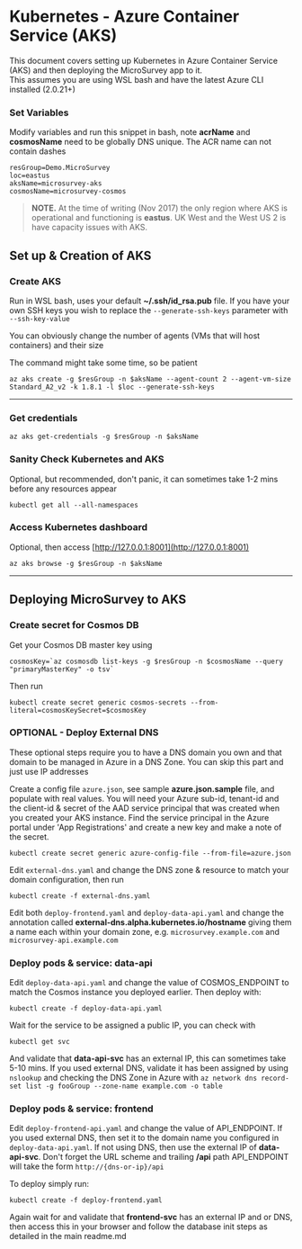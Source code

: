 # Kubernetes - Azure Container Service (AKS)
This document covers setting up Kubernetes in Azure Container Service (AKS) and then deploying the MicroSurvey app to it.  
This assumes you are using WSL bash and have the latest Azure CLI installed (2.0.21+)

### Set Variables
Modify variables and run this snippet in bash, note **acrName** and **cosmosName** need to be globally DNS unique. The ACR name can not contain dashes

```
resGroup=Demo.MicroSurvey
loc=eastus
aksName=microsurvey-aks
cosmosName=microsurvey-cosmos
```

> **NOTE.** At the time of writing (Nov 2017) the only region where AKS is operational and functioning is **eastus**. UK West and the West US 2 is have capacity issues with AKS. 

## Set up & Creation of AKS

### Create AKS 
Run in WSL bash, uses your default **~/.ssh/id_rsa.pub** file. If you have your own SSH keys you wish to replace the `--generate-ssh-keys` parameter with `--ssh-key-value`

You can obviously change the number of agents (VMs that will host containers) and their size

The command might take some time, so be patient 
```
az aks create -g $resGroup -n $aksName --agent-count 2 --agent-vm-size Standard_A2_v2 -k 1.8.1 -l $loc --generate-ssh-keys
```

---

### Get credentials
```
az aks get-credentials -g $resGroup -n $aksName
```

### Sanity Check Kubernetes and AKS
Optional, but recommended, don't panic, it can sometimes take 1-2 mins before any resources appear
```
kubectl get all --all-namespaces
```

### Access Kubernetes dashboard 
Optional, then access [http://127.0.0.1:8001](http://127.0.0.1:8001)
```
az aks browse -g $resGroup -n $aksName
```

---

## Deploying MicroSurvey to AKS


### Create secret for Cosmos DB

Get your Cosmos DB master key using 
```
cosmosKey=`az cosmosdb list-keys -g $resGroup -n $cosmosName --query "primaryMasterKey" -o tsv`
```
Then run
```
kubectl create secret generic cosmos-secrets --from-literal=cosmosKeySecret=$cosmosKey
```

### OPTIONAL - Deploy External DNS
These optional steps require you to have a DNS domain you own and that domain to be managed in Azure in a DNS Zone. You can skip this part and just use IP addresses

Create a config file `azure.json`, see sample **azure.json.sample** file, and populate with real values. You will need your Azure sub-id, tenant-id and the client-id & secret of the AAD service principal that was created when you created your AKS instance. Find the service principal in the Azure portal under 'App Registrations' and create a new key and make a note of the secret.

```
kubectl create secret generic azure-config-file --from-file=azure.json
```

Edit `external-dns.yaml` and change the DNS zone & resource to match your domain configuration, then run
```
kubectl create -f external-dns.yaml
```

Edit both `deploy-frontend.yaml` and `deploy-data-api.yaml` and change the annotation called **external-dns.alpha.kubernetes.io&#8203;/&#8203;hostname** giving them a name each within your domain zone, e.g. `microsurvey.example.com` and `microsurvey-api.example.com`


### Deploy pods & service: data-api
Edit `deploy-data-api.yaml` and change the value of COSMOS_ENDPOINT to match the Cosmos instance you deployed earlier. Then deploy with: 
```
kubectl create -f deploy-data-api.yaml
```
Wait for the service to be assigned a public IP, you can check with 
```
kubectl get svc
```
And validate that **data-api-svc** has an external IP, this can sometimes take 5-10 mins. If you used external DNS, validate it has been assigned by using `nslookup` and checking the DNS Zone in Azure with `az network dns record-set list -g fooGroup --zone-name example.com -o table`


### Deploy pods & service: frontend
Edit `deploy-frontend-api.yaml` and change the value of API_ENDPOINT. If you used external DNS, then set it to the domain name you configured in `deploy-data-api.yaml`. If not using DNS, then use the external IP of **data-api-svc**. Don't forget the URL scheme and trailing **/api** path API_ENDPOINT will take the form `http://{dns-or-ip}/api`

To deploy simply run: 
```
kubectl create -f deploy-frontend.yaml
```
Again wait for and validate that **frontend-svc** has an external IP and or DNS, then access this in your browser and follow the database init steps as detailed in the main readme.md